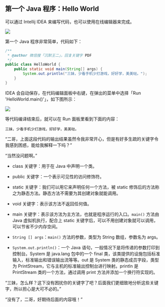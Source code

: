 ## 第一个 Java 程序：Hello World

可以通过 Intellij IDEA 来编写代码，也可以使用在线编辑器来完成。

![](https://cdn.jsdelivr.net/gh/itwanger/toBeBetterJavaer/images/overview/helloworld-01.png)

第一个 Java 程序非常简单，代码如下：

```java
/**
 * @author 微信搜「沉默王二」，回复关键字 PDF
 */
public class HelloWorld {
    public static void main(String[] args) {
        System.out.println("三妹，少看手机少打游戏，好好学，美美哒。");
    }
}
```

IDEA 会自动保存，在代码编辑面板中右键，在弹出的菜单中选择「Run 'HelloWorld.main()'」，如下图所示：

![](https://cdn.jsdelivr.net/gh/itwanger/toBeBetterJavaer/images/overview/four-01.png)

等代码编译结束后，就可以在 Run 面板里看到下面的内容：

```
三妹，少看手机少打游戏，好好学，美美哒。
```

“二哥，上面这段代码的输出结果虽然令我非常开心，但是有好多生疏的关键字令我感到困惑，能给我解释一下吗？”

“当然没问题啊。”

- class 关键字：用于在 Java 中声明一个类。

- public 关键字：一个表示可见性的访问修饰符。

- static 关键字：我们可以用它来声明任何一个方法，被 static 修饰后的方法称之为静态方法。静态方法不需要为其创建对象就能调用。

- void 关键字：表示该方法不返回任何值。

- main 关键字：表示该方法为主方法，也就是程序运行的入口。`main()` 方法由 Java 虚拟机执行，配合上 static 关键字后，可以不用创建对象就可以调用，可以节省不少内存空间。

- `String [] args`：`main()` 方法的参数，类型为 String 数组，参数名为 args。

- `System.out.println()`：一个 Java 语句，一般情况下是将传递的参数打印到控制台。System 是 java.lang 包中的一个 final 类，该类提供的设施包括标准输入，标准输出和错误输出流等等。out 是 System 类的静态成员字段，类型为 PrintStream，它与主机的标准输出控制台进行映射。println 是 PrintStream 类的一个方法，通过调用 print 方法并添加一个换行符实现的。

“三妹，怎么样？这下没有困扰你的关键字了吧？后面我们更细致地分析这些关键字，所以担心是大可不必的。”

“没有了，二哥，好期待后面的内容哦！”